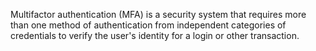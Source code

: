 Multifactor authentication (MFA) is a security system that requires more than one method of authentication from independent categories of credentials to verify the user's identity for a login or other transaction.
